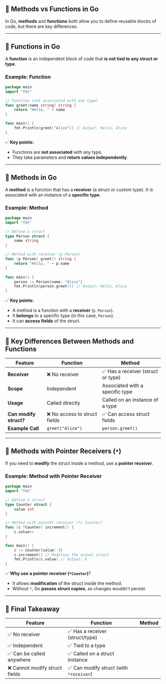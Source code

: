 ## **🔹 Methods vs Functions in Go**
In Go, **methods** and **functions** both allow you to define reusable blocks of code, but there are key differences.

---

## **🔹 Functions in Go**
A **function** is an independent block of code that **is not tied to any struct or type**.

### **Example: Function**
```go
package main
import "fmt"

// Function (not associated with any type)
func greet(name string) string {
    return "Hello, " + name
}

func main() {
    fmt.Println(greet("Alice")) // Output: Hello, Alice
}
```
✅ **Key points:**
- Functions are **not associated** with any type.
- They take parameters and **return values independently**.

---

## **🔹 Methods in Go**
A **method** is a function that has a **receiver** (a struct or custom type). It is associated with an instance of a **specific type**.

### **Example: Method**
```go
package main
import "fmt"

// Define a struct
type Person struct {
    name string
}

// Method with receiver (p Person)
func (p Person) greet() string {
    return "Hello, " + p.name
}

func main() {
    person := Person{name: "Alice"}
    fmt.Println(person.greet()) // Output: Hello, Alice
}
```
✅ **Key points:**
- A method is a function with a **receiver** (`p Person`).
- It **belongs** to a specific type (in this case, `Person`).
- It can **access fields** of the struct.

---

## **🔹 Key Differences Between Methods and Functions**
| Feature  | Function | Method |
|----------|---------|--------|
| **Receiver** | ❌ No receiver | ✅ Has a receiver (struct or type) |
| **Scope** | Independent | Associated with a specific type |
| **Usage** | Called directly | Called on an instance of a type |
| **Can modify struct?** | ❌ No access to struct fields | ✅ Can access struct fields |
| **Example Call** | `greet("Alice")` | `person.greet()` |

---

## **🔹 Methods with Pointer Receivers (`*`)**
If you need to **modify** the struct inside a method, use a **pointer receiver**.

### **Example: Method with Pointer Receiver**
```go
package main
import "fmt"

// Define a struct
type Counter struct {
    value int
}

// Method with pointer receiver (*c Counter)
func (c *Counter) increment() {
    c.value++
}

func main() {
    c := Counter{value: 5}
    c.increment() // Modifies the actual struct
    fmt.Println(c.value) // Output: 6
}
```
✅ **Why use a pointer receiver (`*Counter`)**?
- It allows **modification** of the struct inside the method.
- Without `*`, Go **passes struct copies**, so changes wouldn't persist.

---

## **🚀 Final Takeaway**
| Feature  | Function | Method |
|----------|---------|--------|
| ✅ No receiver | ✅ Has a receiver (struct/type) |
| ✅ Independent | ✅ Tied to a type |
| ✅ Can be called anywhere | ✅ Called on a struct instance |
| ❌ Cannot modify struct fields | ✅ Can modify struct (with `*receiver`) |
